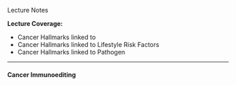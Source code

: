 Lecture Notes

**Lecture Coverage:**
- Cancer Hallmarks linked to 
- Cancer Hallmarks linked to Lifestyle Risk Factors
- Cancer Hallmarks linked to Pathogen

---
#### **Cancer Immunoediting**